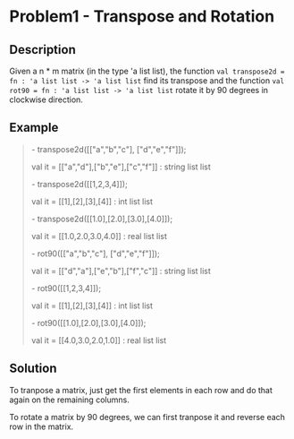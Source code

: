 # Problem1 - Transpose and Rotation

## Description
Given a n * m matrix (in the type 'a list list), the function `val transpose2d = fn : 'a list list -> 'a list list` find its transpose and the function `val rot90 = fn : 'a list list -> 'a list list` rotate it by 90 degrees
in clockwise direction.

## Example
> \- transpose2d([["a","b","c"], ["d","e","f"]]);
> 
> val it = [["a","d"],["b","e"],["c","f"]] : string list list
> 
> \- transpose2d([[1,2,3,4]]);
> 
> val it = [[1],[2],[3],[4]] : int list list
> 
> \- transpose2d([[1.0],[2.0],[3.0],[4.0]]);
> 
> val it = [[1.0,2.0,3.0,4.0]] : real list list
> 
> \- rot90([["a","b","c"], ["d","e","f"]]);
> 
> val it = [["d","a"],["e","b"],["f","c"]] : string list list
> 
> \- rot90([[1,2,3,4]]);
> 
> val it = [[1],[2],[3],[4]] : int list list
>
> \- rot90([[1.0],[2.0],[3.0],[4.0]]);
> 
> val it = [[4.0,3.0,2.0,1.0]] : real list list
> 


## Solution
To tranpose a matrix, just get the first elements in each row and do that again on the remaining columns.

To rotate a matrix by 90 degrees, we can first tranpose it and reverse each row in the matrix.
